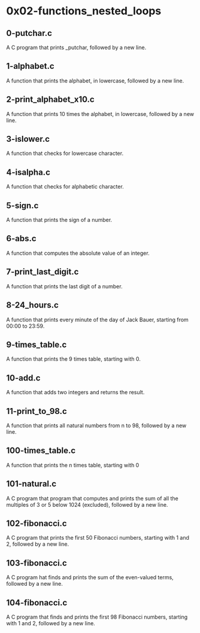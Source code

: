 # 0x02-functions_nested_loops
## 0-putchar.c
A C  program that prints _putchar, followed by a new line.
## 1-alphabet.c
A function that prints the alphabet, in lowercase, followed by a new line.
## 2-print_alphabet_x10.c
A function that prints 10 times the alphabet, in lowercase, followed by a new line.
## 3-islower.c
A function that checks for lowercase character.
## 4-isalpha.c
A function that checks for alphabetic character.
## 5-sign.c
A function that prints the sign of a number.
## 6-abs.c
A function that computes the absolute value of an integer.
## 7-print_last_digit.c
A function that prints the last digit of a number.
## 8-24_hours.c
A function that prints every minute of the day of Jack Bauer, starting from 00:00 to 23:59.
## 9-times_table.c
A function that prints the 9 times table, starting with 0.
## 10-add.c
A function that adds two integers and returns the result.
## 11-print_to_98.c
A function that prints all natural numbers from n to 98, followed by a new line.
## 100-times_table.c
A function that prints the n times table, starting with 0
## 101-natural.c
A C program that program that computes and prints the sum of all the multiples of 3 or 5 below 1024 (excluded), followed by a new line.
## 102-fibonacci.c
A C program that prints the first 50 Fibonacci numbers, starting with 1 and 2, followed by a new line.
## 103-fibonacci.c
A C program hat finds and prints the sum of the even-valued terms, followed by a new line.
## 104-fibonacci.c
A C program that finds and prints the first 98 Fibonacci numbers, starting with 1 and 2, followed by a new line.
